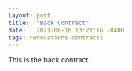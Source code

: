 ```yaml
---
layout: post
title:  "Back Contract"
date:   2021-06-16 13:21:16 -0400
tags: renovations contracts
---
```

<html>
<body>

<p>
This is the back contract.
</p>


<object data="/docs/contract-back.pdf" width="1000" height="1000" type='application/pdf'/></object>

</body>
</html>
